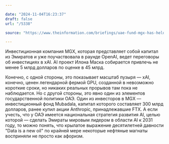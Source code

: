 ```yaml
---

date: "2024-11-04T16:23:37"
draft: false
url: "/5338"

source: "https://www.theinformation.com/briefings/uae-fund-mgx-has-held-talks-to-invest-in-musks-xai"

---
```

Инвестиционная компания MGX, которая представляет собой капитал из Эмиратов и уже поучаствовала в раунде OpenAI, ведет переговоры об инвестициях в xAI. AI проект Илона Маска собирается привлечь не менее 5 млрд долларов по оценке в 45 млрд.

Конечно, с одной стороны, это показывает масштаб пузыря — xAI, конечно, ценен легендарной фермой GPU, созданной в невозможно короткие сроки, но никаких реальных прорывов там пока не наблюдается. Но с другой стороны, это явно один из элементов государственной политики ОАЭ. Один из инвесторов в MGX — инвестиционный фонд Mubadala, капитал которого составляет 300 млрд долларов, ранее купил акции Anthropic, принадлежавшие FTX. А если учесть, что у ОАЭ имеется национальная стратегия развития AI, целью которой — сделать Эмираты мировым лидером в области AI к 2031 году, то можно понять, что крылатое выражение десятилетней давности "Data is a new oil" по крайней мере некоторые нефтяные магнаты восприняли не просто как афоризм.

